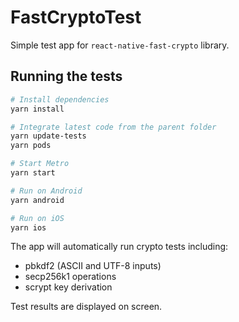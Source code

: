 # FastCryptoTest

Simple test app for `react-native-fast-crypto` library.

## Running the tests

```bash
# Install dependencies
yarn install

# Integrate latest code from the parent folder
yarn update-tests
yarn pods

# Start Metro
yarn start

# Run on Android
yarn android

# Run on iOS
yarn ios
```

The app will automatically run crypto tests including:

- pbkdf2 (ASCII and UTF-8 inputs)
- secp256k1 operations
- scrypt key derivation

Test results are displayed on screen.
